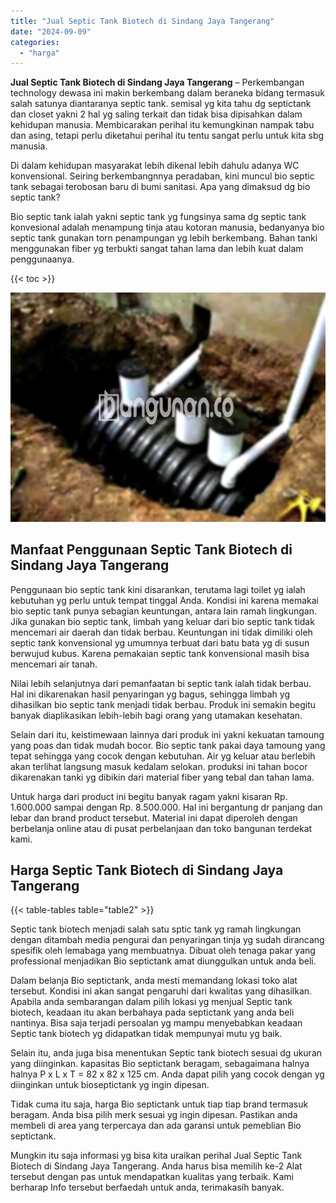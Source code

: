 ```yaml
---
title: "Jual Septic Tank Biotech di Sindang Jaya Tangerang"
date: "2024-09-09"
categories: 
  - "harga"
---
```


**Jual Septic Tank Biotech di Sindang Jaya Tangerang** – Perkembangan technology dewasa ini makin berkembang dalam beraneka bidang termasuk salah satunya diantaranya septic tank. semisal yg kita tahu dg septictank dan closet yakni 2 hal yg saling terkait dan tidak bisa dipisahkan dalam kehidupan manusia. Membicarakan perihal itu kemungkinan nampak tabu dan asing, tetapi perlu diketahui perihal itu tentu sangat perlu untuk kita sbg manusia.

Di dalam kehidupan masyarakat lebih dikenal lebih dahulu adanya WC konvensional. Seiring berkembangnnya peradaban, kini muncul bio septic tank sebagai terobosan baru di bumi sanitasi. Apa yang dimaksud dg bio septic tank?

Bio septic tank ialah yakni septic tank yg fungsinya sama dg septic tank konvesional adalah menampung tinja atau kotoran manusia, bedanyanya bio septic tank gunakan torn penampungan yg lebih berkembang. Bahan tanki menggunakan fiber yg terbukti sangat tahan lama dan lebih kuat dalam penggunaanya.

{{< toc >}}

![Jual Septic Tank Biotech di Sindang Jaya Tangerang](/images/jual-bio-septictank-23.png)

## Manfaat Penggunaan Septic Tank Biotech di Sindang Jaya Tangerang

Penggunaan bio septic tank kini disarankan, terutama lagi toilet yg ialah kebutuhan yg perlu untuk tempat tinggal Anda. Kondisi ini karena memakai bio septic tank punya sebagian keuntungan, antara lain ramah lingkungan. Jika gunakan bio septic tank, limbah yang keluar dari bio septic tank tidak mencemari air daerah dan tidak berbau. Keuntungan ini tidak dimiliki oleh septic tank konvensional yg umumnya terbuat dari batu bata yg di susun berwujud kubus. Karena pemakaian septic tank konvensional masih bisa mencemari air tanah.

Nilai lebih selanjutnya dari pemanfaatan bi septic tank ialah tidak berbau. Hal ini dikarenakan hasil penyaringan yg bagus, sehingga limbah yg dihasilkan bio septic tank menjadi tidak berbau. Produk ini semakin begitu banyak diaplikasikan lebih-lebih bagi orang yang utamakan kesehatan.

Selain dari itu, keistimewaan lainnya dari produk ini yakni kekuatan tamoung yang poas dan tidak mudah bocor. Bio septic tank pakai daya tamoung yang tepat sehingga yang cocok dengan kebutuhan. Air yg keluar atau berlebih akan terlihat langsung masuk kedalam selokan. produksi ini tahan bocor dikarenakan tanki yg dibikin dari material fiber yang tebal dan tahan lama.

Untuk harga dari product ini begitu banyak ragam yakni kisaran Rp. 1.600.000 sampai dengan Rp. 8.500.000. Hal ini bergantung dr panjang dan lebar dan brand product tersebut. Material ini dapat diperoleh dengan berbelanja online atau di pusat perbelanjaan dan toko bangunan terdekat kami.

## Harga Septic Tank Biotech di Sindang Jaya Tangerang

{{< table-tables table="table2" >}}

Septic tank biotech menjadi salah satu sptic tank yg ramah lingkungan dengan ditambah media pengurai dan penyaringan tinja yg sudah dirancang spesifik oleh lemabaga yang membuatnya. Dibuat oleh tenaga pakar yang professional menjadikan Bio septictank amat diunggulkan untuk anda beli.

Dalam belanja Bio septictank, anda mesti memandang lokasi toko alat tersebut. Kondisi ini akan sangat pengaruhi dari kwalitas yang dihasilkan. Apabila anda sembarangan dalam pilih lokasi yg menjual Septic tank biotech, keadaan itu akan berbahaya pada septictank yang anda beli nantinya. Bisa saja terjadi persoalan yg mampu menyebabkan keadaan Septic tank biotech yg didapatkan tidak mempunyai mutu yg baik.

Selain itu, anda juga bisa menentukan Septic tank biotech sesuai dg ukuran yang diinginkan. kapasitas Bio septictank beragam, sebagaimana halnya halnya P x L x T = 82 x 82 x 125 cm. Anda dapat pilih yang cocok dengan yg diinginkan untuk bioseptictank yg ingin dipesan.

Tidak cuma itu saja, harga Bio septictank untuk tiap tiap brand termasuk beragam. Anda bisa pilih merk sesuai yg ingin dipesan. Pastikan anda membeli di area yang terpercaya dan ada garansi untuk pemeblian Bio septictank.

Mungkin itu saja informasi yg bisa kita uraikan perihal Jual Septic Tank Biotech di Sindang Jaya Tangerang. Anda harus bisa memilih ke-2 Alat tersebut dengan pas untuk mendapatkan kualitas yang terbaik. Kami berharap Info tersebut berfaedah untuk anda, terimakasih banyak.

